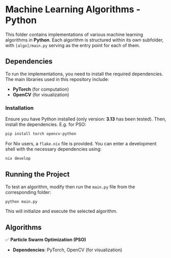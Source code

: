 # Machine Learning Algorithms - Python

This folder contains implementations of various machine learning algorithms in **Python**. Each algorithm is structured within its own subfolder, with `[algo]/main.py` serving as the entry point for each of them.

## Dependencies
To run the implementations, you need to install the required dependencies. The main libraries used in this repository include:

- **PyTorch** (for computation)
- **OpenCV** (for visualization)

### Installation
Ensure you have Python installed (only version: **3.13** has been tested). Then, install the dependencies. E.g. for PSO:

```bash
pip install torch opencv-python
```

For Nix users, a `flake.nix` file is provided. You can enter a development shell with the necessary dependencies using:

```bash
nix develop
```

## Running the Project
To test an algorithm, modify then run the `main.py` file from the corresponding folder:

```bash
python main.py
```

This will initialize and execute the selected algorithm.

## Algorithms
✅ **Particle Swarm Optimization (PSO)**
   - **Dependencies**: PyTorch, OpenCV (for visualization)